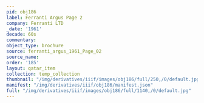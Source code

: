 ```yaml
---
pid: obj186
label: Ferranti Argus Page 2
company: Ferranti LTD
_date: '1961'
decade: 60s
commentary: 
object_type: brochure
source: ferranti_argus_1961_Page_02
source_name: 
order: '185'
layout: qatar_item
collection: temp_collection
thumbnail: "/img/derivatives/iiif/images/obj186/full/250,/0/default.jpg"
manifest: "/img/derivatives/iiif/obj186/manifest.json"
full: "/img/derivatives/iiif/images/obj186/full/1140,/0/default.jpg"
---
```

